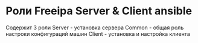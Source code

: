 
# Роли Freeipa Server & Client ansible
Содержит 3 роли 
Server - установка сервера
Common - общая роль настроки конфигураций машин
Client - установка и настройка клиента



